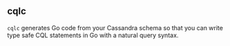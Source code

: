cqlc
----

`cqlc` generates Go code from your Cassandra schema so that you can write type safe CQL statements in Go with a natural query syntax.
